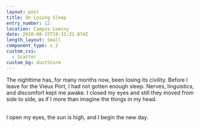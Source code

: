 ```yaml
---
layout: post
title: On Losing Sleep
entry_number: 12
location: Campus Luminy
date: 2020-08-15T19:31:21.874Z
length_layout: Small
component_type: s_2
custom_css:
  - Scatter
custom_bg: dustStorm
---
```

The nighttime has, for many months now, been losing its civility. Before I leave for the Vieux Port, I had not gotten enough sleep. Nerves, linguistics, and discomfort kept me awake. I closed my eyes and still they moved from side to side, as if I more than imagine the things in my head. 


\
I open my eyes, the sun is high, and I begin the new day. 
